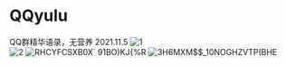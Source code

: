 # QQyulu
QQ群精华语录，无营养
2021.11.5
![1](https://user-images.githubusercontent.com/71916634/140538332-ce7b3ecc-73a8-4e75-9337-7386a3a63aca.png)  
![2](https://user-images.githubusercontent.com/71916634/140539031-c8578dcb-ad94-46d9-892a-53a5f3236da1.jpg)
![RHCYFCSXB0X` 91BO)KJ{%R](https://user-images.githubusercontent.com/71916634/140773110-8ef922e9-c890-47ac-b0a7-f36b4c78a77e.jpg)
![3H6MXM$$_10NOGHZVTP(BHE](https://user-images.githubusercontent.com/71916634/140773123-73f9895f-8e60-4dce-9af1-60d87c45a93e.jpg)
